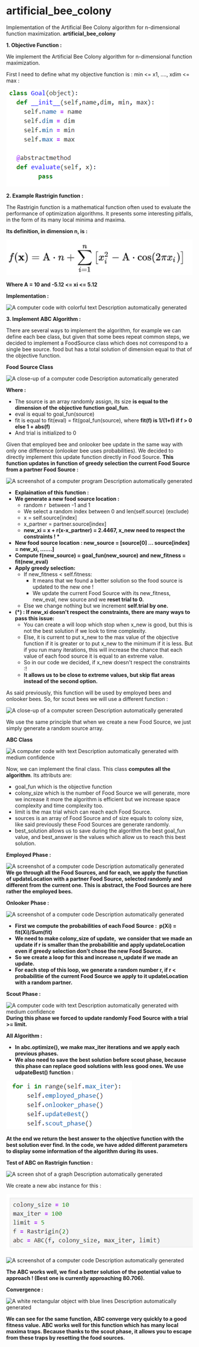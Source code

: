 # artificial_bee_colony
Implementation of the Artificial Bee Colony algorithm for n-dimensional function maximization.
**artificial_bee_colony**

**1. Objective Function :**

We implement the Artificial Bee Colony algorithm for n-dimensional function maximization.

First I need to define what my objective function is : min <= x1, ...., xdim <= max : 

![A screenshot of a computer code Description automatically generated](/images/Aspose.Words.1614bbb9-004d-41af-87a0-515a80cb8983.001.png)



**2. Example Rastrigin function :**

The Rastrigin function is a mathematical function often used to evaluate the performance of optimization algorithms. It presents some interesting pitfalls, in the form of its many local minima and maxima. 

**Its definition, in dimension n, is :**

![A mathematical equation with numbers and symbols Description automatically generated](images/Aspose.Words.1614bbb9-004d-41af-87a0-515a80cb8983.003.png)

**Where A = 10 and -5.12 <= xi <= 5.12**

**Implementation :**

![A computer code with colorful text Description automatically generated](images/Aspose.Words.1614bbb9-004d-41af-87a0-515a80cb8983.004.png)

**3. Implement ABC Algorithm :**

There are several ways to implement the algorithm, for example we can define each bee class, but given that some bees repeat common steps, we decided to implement a FoodSource class which does not correspond to a single bee source. food but has a total solution of dimension equal to that of the objective function.

**Food Source Class**

![A close-up of a computer code Description automatically generated](images/Aspose.Words.1614bbb9-004d-41af-87a0-515a80cb8983.005.png)

**Where :**

- The source is an array randomly assign, its size **is equal to the dimension of the objective function goal\_fun**.
- eval is equal to goal\_fun(source)
- fit is equal to fit(eval) = fit(goal\_fun(source), where **fit(f) is 1/(1+f) if f > 0 else 1 + abs(f)**
- And trial is initialized to 0

Given that employed bee and onlooker bee update in the same way with only one difference (onlooker bee uses probabilities). We decided to directly implement this update function directly in Food Source. **This function updates in function of greedy selection the current Food Source from a partner Food Source :**

![A screenshot of a computer program Description automatically generated](images/Aspose.Words.1614bbb9-004d-41af-87a0-515a80cb8983.006.png)

- **Explaination of this function :**
- **We generate a new food source location :** 
  - random r  between -1 and 1
  - We select a random index between 0 and len(self.source) (exclude)
  - x = self.source[index]
  - x\_partner = partner.source[index]
  - **new\_xi = x + r(x-x\_partner) = 2.4467, x\_new need to respect the constraints ! \***
- **New food source location : new\_source = [source[0] ... source[index] = new\_xi, .......]**
- **Compute f(new\_source) = goal\_fun(new\_source) and new\_fitness = fit(new\_eval)** 
- **Apply greedy selection:**
  - If new\_fitness < self.fitness:
    - It means that we found a better solution so the food source is updated to the new one !
    - We update the current Food Source with its new\_fitness, new\_eval, new source and we **reset trial to 0.**
  - Else we change nothing but we increment **self.trial by one.**
- **(\*) : If new\_xi doesn't respect the constraints, there are many ways to pass this issue:**
  - You can create a will loop which stop when x\_new is good, but this is not the best solution if we look to time complexity.
  - Else, it is current to put x\_new to the max value of the objective function if it is greater or to put x\_new to the minimum if it is less. But if you run many iterations, this will increase the chance that each value of each food source it is equal to an extreme value.
  - So in our code we decided, if x\_new doesn't respect the constraints :!
  - **It allows us to be close to extreme values, but skip flat areas instead of the second option.**

As said previously, this function will be used by employed bees and onlooker bees. So, for scout bees we will use a different function :


![A close-up of a computer screen Description automatically generated](images/Aspose.Words.1614bbb9-004d-41af-87a0-515a80cb8983.007.png)

We use the same principle that when we create a new Food Source, we just simply generate a random source array.

**ABC Class**

![A computer code with text Description automatically generated with medium confidence](images/Aspose.Words.1614bbb9-004d-41af-87a0-515a80cb8983.008.png)


Now, we can implement the final class. This class **computes all the algorithm**. Its attributs are:

- goal\_fun which is the objective function
- colony\_size which is the number of Food Source we will generate, more we increase it more the algorithm is efficient but we increase space complexity and time complexity too.
- limit is the max trial which can reach each Food Source.
- sources is an array of Food Source and of size equals to colony size, like said previously these Food Sources are generate randomly.
- best\_solution allows us to save during the algorithm the best goal\_fun value, and best\_answer is the values which allow us to reach this best solution.

**Employed Phase :**

![A screenshot of a computer code Description automatically generated](images/Aspose.Words.1614bbb9-004d-41af-87a0-515a80cb8983.009.png)
**We go through all the Food Sources, and for each, we apply the function of updateLocation with a partner Food Source, selected randomly and different from the current one. This is abstract, the Food Sources are here rather the employed bees.**

**Onlooker Phase :**

![A screenshot of a computer code Description automatically generated](images/Aspose.Words.1614bbb9-004d-41af-87a0-515a80cb8983.010.png)
- **First we compute the probabilities of each Food Source :  p(Xi) = fit(Xi)/Sum(fit)**
- **We need to make colony\_size of update,  we consider that we made an update if r is smaller than the probabilitie and apply updateLocation even if greedy selection don't chose the new Food Source.**
- **So we create a loop for this and increase n\_update if we made an update.** 
- **For each step of this loop, we generate a random number r, if r < probabilitie of the current Food Source we apply to it updateLocation with a random partner.**

**Scout Phase :**

![A computer code with text Description automatically generated with medium confidence](images/Aspose.Words.1614bbb9-004d-41af-87a0-515a80cb8983.011.png)
**During this phase we forced to update randomly Food Source with a trial >= limit.** 

**All Algorithm :**

- **In abc.optimize(), we make max\_iter iterations and we apply each previous phases.**
- **We also need to save the best solution before scout phase, because this phase can replace good solutions with less good ones. We use udpateBest() function :**

![A screenshot of a computer program Description automatically generated](images/Aspose.Words.1614bbb9-004d-41af-87a0-515a80cb8983.012.png)

**At the end we return the best answer to the objective function with the best solution ever find. In the code, we have added different parameters to display some information of the algorithm during its uses.**

**Test of ABC on Rastrigin function :**

![A screen shot of a graph Description automatically generated](images/Aspose.Words.1614bbb9-004d-41af-87a0-515a80cb8983.013.png) 

We create a new abc instance for this :

![A white rectangular object with black text Description automatically generated](images/Aspose.Words.1614bbb9-004d-41af-87a0-515a80cb8983.014.png)

![A screenshot of a computer code Description automatically generated](images/Aspose.Words.1614bbb9-004d-41af-87a0-515a80cb8983.015.png)

**The ABC works well, we find a better solution of the potential value to approach ! (Best one is currently approaching 80.706).**

**Convergence :**

![A white rectangular object with blue lines Description automatically generated](images/Aspose.Words.1614bbb9-004d-41af-87a0-515a80cb8983.016.png)

**We can see for the same function, ABC converge very quickly to a good fitness value. ABC works well for this function which has many local maxima traps. Because thanks to the scout phase, it allows you to escape from these traps by resetting the food sources.**


